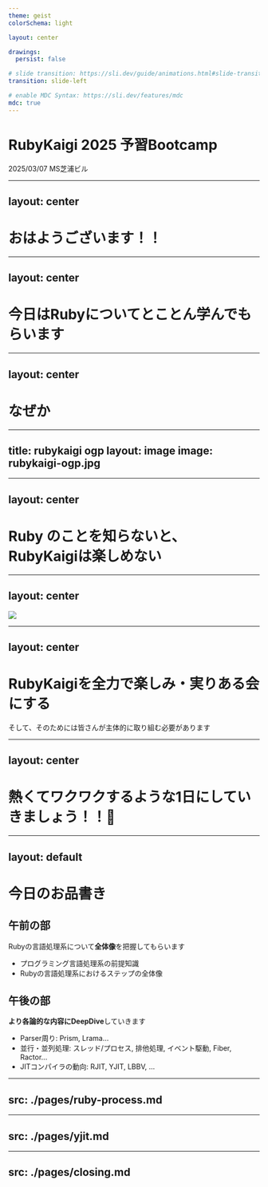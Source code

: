 ```yaml
---
theme: geist
colorSchema: light

layout: center

drawings:
  persist: false

# slide transition: https://sli.dev/guide/animations.html#slide-transitions
transition: slide-left

# enable MDC Syntax: https://sli.dev/features/mdc
mdc: true
---
```


# RubyKaigi 2025 予習Bootcamp

2025/03/07 MS芝浦ビル

---
layout: center
---

# おはようございます！！



---
layout: center
---

# 今日はRubyについてとことん学んでもらいます

---
layout: center
---

# なぜか

---
title: rubykaigi ogp
layout: image
image: rubykaigi-ogp.jpg
---


---
layout: center
---

# Ruby のことを知らないと、<br/>RubyKaigiは楽しめない

---
layout: center
---

<div class='flex justify-center' >
  <img src='/public/ruby-intro.png' class='w-3/4'/>
</div>


---
layout: center
---

# RubyKaigiを全力で楽しみ・実りある会にする

<p class='text-2xl'>そして、そのためには皆さんが主体的に取り組む必要があります</p>

---
layout: center
---

# 熱くてワクワクするような1日にしていきましょう！！💪


---
layout: default
---

# 今日のお品書き
<v-click>
  <h2> 午前の部 </h2>
  <p class="text-2xl text-black">Rubyの言語処理系について<strong>全体像</strong>を把握してもらいます</p>
  <v-click>
    <ul class="text-xl">
      <li>プログラミング言語処理系の前提知識</li>
      <li>Rubyの言語処理系におけるステップの全体像</li>
    </ul>
  </v-click>
</v-click>

<v-click>
  <h2> 午後の部 </h2>
  <p class="text-2xl text-black"><strong>より各論的な内容にDeepDive</strong>していきます</p>
  <v-click>
    <ul class="text-xl">
      <li>Parser周り: Prism, Lrama...</li>
      <li>並行・並列処理: スレッド/プロセス, 排他処理, イベント駆動, Fiber, Ractor...</li>
      <li>JITコンパイラの動向: RJIT, YJIT, LBBV, ...</li>
    </ul>
  </v-click>
</v-click>


<!-- 午前の部 -->
---
src: ./pages/ruby-process.md
---


<!-- 午後の部 -->
---
src: ./pages/yjit.md
---

<!-- 告知 -->
---
src: ./pages/closing.md
---
